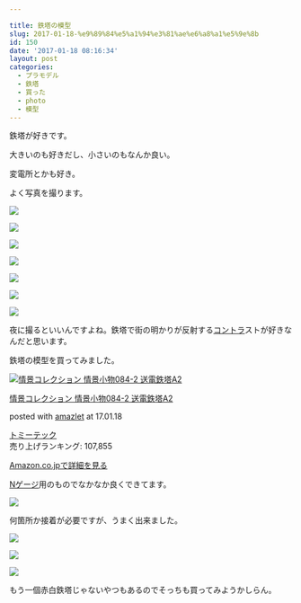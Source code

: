 ```yaml
---

title: 鉄塔の模型
slug: 2017-01-18-%e9%89%84%e5%a1%94%e3%81%ae%e6%a8%a1%e5%9e%8b
id: 150
date: '2017-01-18 08:16:34'
layout: post
categories:
  - プラモデル
  - 鉄塔
  - 買った
  - photo
  - 模型
---
```


鉄塔が好きです。

大きいのも好きだし、小さいのもなんか良い。

変電所とかも好き。

よく写真を撮ります。

![](https://cdn-ak.f.st-hatena.com/images/fotolife/p/peipeipe/20190630/20190630172804.jpg)

![](https://cdn-ak.f.st-hatena.com/images/fotolife/p/peipeipe/20190630/20190630171636.jpg)

![](https://cdn-ak.f.st-hatena.com/images/fotolife/p/peipeipe/20190630/20190630170038.jpg)

![](https://cdn-ak.f.st-hatena.com/images/fotolife/p/peipeipe/20190630/20190630170948.jpg)

![](https://cdn-ak.f.st-hatena.com/images/fotolife/p/peipeipe/20190630/20190630170144.jpg)

![](https://cdn-ak.f.st-hatena.com/images/fotolife/p/peipeipe/20190630/20190630171037.jpg)

![](https://cdn-ak.f.st-hatena.com/images/fotolife/p/peipeipe/20190630/20190630172710.jpg)

夜に撮るといいんですよね。鉄塔で街の明かりが反射する[コントラ](http://d.hatena.ne.jp/keyword/%A5%B3%A5%F3%A5%C8%A5%E9)ストが好きなんだと思います。

鉄塔の模型を買ってみました。



 [![情景コレクション 情景小物084-2 送電鉄塔A2](https://cdn-ak.f.st-hatena.com/images/fotolife/p/peipeipe/20190630/20190630171632.jpg)](http://www.amazon.co.jp/exec/obidos/ASIN/B00BQQZZ2K/peipeipe-22/ref=nosim/) 



[情景コレクション 情景小物084-2 送電鉄塔A2](http://www.amazon.co.jp/exec/obidos/ASIN/B00BQQZZ2K/peipeipe-22/ref=nosim/)

posted with [amazlet](http://www.amazlet.com/ "amazlet") at 17.01.18



[トミーテック](http://d.hatena.ne.jp/keyword/%A5%C8%A5%DF%A1%BC%A5%C6%A5%C3%A5%AF)  
売り上げランキング: 107,855  




[Amazon.co.jpで詳細を見る](http://www.amazon.co.jp/exec/obidos/ASIN/B00BQQZZ2K/peipeipe-22/ref=nosim/)







[Nゲージ](http://d.hatena.ne.jp/keyword/N%A5%B2%A1%BC%A5%B8)用のものでなかなか良くできてます。

![](https://cdn-ak.f.st-hatena.com/images/fotolife/p/peipeipe/20190630/20190630172412.jpg)

何箇所か接着が必要ですが、うまく出来ました。

![](https://cdn-ak.f.st-hatena.com/images/fotolife/p/peipeipe/20190630/20190630171656.jpg)

![](https://cdn-ak.f.st-hatena.com/images/fotolife/p/peipeipe/20190630/20190630172007.jpg)

![](https://cdn-ak.f.st-hatena.com/images/fotolife/p/peipeipe/20190630/20190630172525.jpg)

もう一個赤白鉄塔じゃないやつもあるのでそっちも買ってみようかしらん。